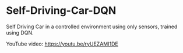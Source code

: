 # Self-Driving-Car-DQN
Self Driving Car in a controlled environment using only sensors, trained using DQN.

YouTube video:
https://youtu.be/ryUEZAMI1DE

